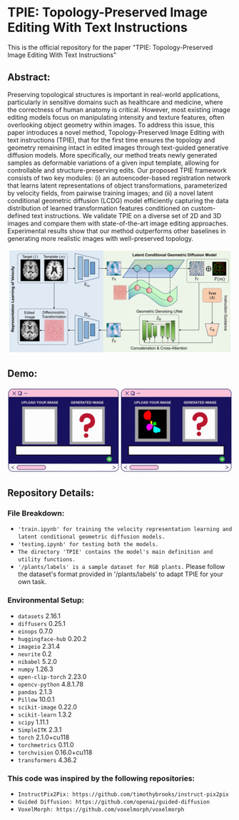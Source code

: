 # TPIE: Topology-Preserved Image Editing With Text Instructions

This is the official repository for the paper "TPIE: Topology-Preserved Image Editing With Text Instructions"

## Abstract:
Preserving topological structures is important in real-world applications, particularly in sensitive domains such as healthcare and medicine, where the correctness of human anatomy is critical. However, most existing image editing models focus on manipulating intensity and texture features, often overlooking object geometry within images. To address this issue, this paper introduces a novel method, Topology-Preserved Image Editing with text instructions (TPIE), that for the first time ensures the topology and geometry remaining intact in edited images through text-guided generative diffusion models. More specifically, our method treats newly generated samples as deformable variations of a given input template, allowing for controllable and structure-preserving edits. Our proposed TPIE framework consists of two key modules: (i) an autoencoder-based registration network that learns latent representations of object transformations, parameterized by velocity fields, from pairwise training images; and (ii) a novel latent conditional geometric diffusion (LCDG) model efficiently capturing the data distribution of learned transformation features conditioned on custom-defined text instructions. We validate TPIE on a diverse set of 2D and 3D images and compare them with state-of-the-art image editing approaches. Experimental results show that our method outperforms other baselines in generating more realistic images with well-preserved topology.

![TPIE Network](TPIE_model.jpg)

## Demo:
![TPIE Demo](TPIE-demo.gif)

## Repository Details:

### File Breakdown:

- `'train.ipynb' for training the velocity representation learning and latent conditional geometric diffusion models.`
- `'testing.ipynb' for testing both the models.`
- ` The directory 'TPIE' contains the model's main definition and utility functions. `
- `'/plants/labels' is a sample dataset for RGB plants.`
Please follow the dataset's format provided in '/plants/labels' to adapt TPIE for your own task. 

### Environmental Setup:
- `datasets`                     2.16.1
- `diffusers`                    0.25.1
- `einops`                       0.7.0
- `huggingface-hub`              0.20.2
- `imageio`                      2.31.4
- `neurite`                      0.2
- `nibabel`                      5.2.0
- `numpy`                        1.26.3
- `open-clip-torch`              2.23.0
- `opencv-python`                4.8.1.78
- `pandas`                       2.1.3
- `Pillow`                       10.0.1
- `scikit-image`                 0.22.0
- `scikit-learn`                 1.3.2
- `scipy`                        1.11.1
- `SimpleITK`                    2.3.1
- `torch`                        2.1.0+cu118
- `torchmetrics`                 0.11.0
- `torchvision`                  0.16.0+cu118
- `transformers`                 4.36.2



### This code was inspired by the following repositories:
- `InstructPix2Pix: https://github.com/timothybrooks/instruct-pix2pix`
- `Guided Diffusion: https://github.com/openai/guided-diffusion`
- `VoxelMorph: https://github.com/voxelmorph/voxelmorph`

